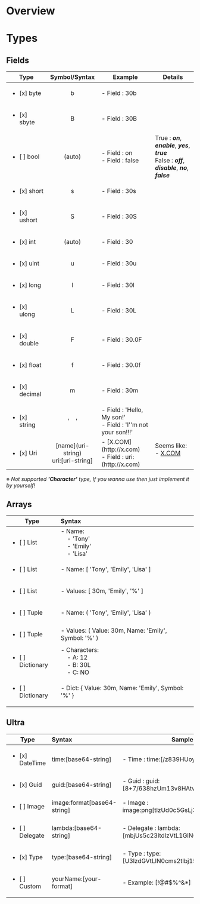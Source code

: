 ﻿# Overview
 
# Types
## Fields
| Type | Symbol/Syntax | Example | Details |
| ---- |:---:| --- | --- |
|<ul><li>[x] byte</li></ul> | b | - Field : 30b |
|<ul><li>[x] sbyte</li></ul> | B | - Field : 30B |
|<ul><li>[ ] bool </li></ul> | (auto) | - Field : on <br> - Field : false | True : **_on_**, **_enable_**, **_yes_**, **_true_**<br>False : **_off_**, **_disable_**, **_no_**, **_false_** 
|<ul><li>[x] short </li></ul>| s | - Field : 30s |
|<ul><li>[x] ushort </li></ul>| S | - Field : 30S |
|<ul><li>[x] int </li></ul>|  (auto) | - Field : 30 |
|<ul><li>[x] uint</li></ul> | u | - Field : 30u |
|<ul><li>[x] long </li></ul>| l | - Field : 30l |
|<ul><li>[x] ulong</li></ul> | L | - Field : 30L |
|<ul><li>[x] double</li></ul> | F | - Field : 30.0F |
|<ul><li>[x] float </li></ul>| f | - Field : 30.0f |
|<ul><li>[x] decimal</li></ul> | m | - Field : 30m  |
|<ul><li>[x] string </li></ul>| '&nbsp;&nbsp;&nbsp;&nbsp;' | - Field : 'Hello, My son!' <br>  - Field : 'I''m not your son!!!' |
|<ul><li>[x] Uri</li></ul> | \[name](uri-string)<br>uri:[uri-string] | - \[X.COM](http:\/\/x.com)<br>- Field : uri:(http:\/\/x.com) | Seems like: - [X.COM](http://x.com)<br><br>   |

※ *_Not supported_* **_'Character'_** *_type, If you wanna use then just implement it by yourself!_*
## Arrays
| Type | Syntax |
| ---- |:--------- |
|<ul><li>[ ] List</li></ul> | - Name: <br>&nbsp;&nbsp;&nbsp;&nbsp;- 'Tony'<br>&nbsp;&nbsp;&nbsp;&nbsp;- 'Emily'<br>&nbsp;&nbsp;&nbsp;&nbsp;- 'Lisa'<br> |
|<ul><li>[ ] List</li></ul> | - Name: [ 'Tony', 'Emily', 'Lisa' ] |
|<ul><li>[ ] List</li></ul> | - Values: [ 30m, 'Emily', '%' ] |
|<ul><li>[ ] Tuple</li></ul> | - Name: ( 'Tony', 'Emily', 'Lisa' ) |
|<ul><li>[ ] Tuple </li></ul>| - Values: ( Value: 30m, Name: 'Emily', Symbol: '%' ) |
|<ul><li>[ ] Dictionary</li></ul> | - Characters: <br>&nbsp;&nbsp;&nbsp;&nbsp;- A: 12<br>&nbsp;&nbsp;&nbsp;&nbsp;- B: 30L<br>&nbsp;&nbsp;&nbsp;&nbsp;- C: NO<br> |
|<ul><li>[ ] Dictionary</li></ul> | - Dict: { Value: 30m, Name: 'Emily', Symbol: '%' } |

## Ultra
| Type | Syntax | Sample |
| ---- |:--------- | --- |
|<ul><li>[x] DateTime </li></ul>| time:[base64-string] | - Time : time:[/z839HUoyms=] | ISO-8601 / RFC-1123
|<ul><li>[x] Guid </li></ul>| guid:[base64-string] | - Guid : guid:[8+7/638hzUm13v8HAtwNtw==] |
|<ul><li>[ ] Image </li></ul>| image:format[base64-string] | - Image : image:png[tlzUd0c5GsLj3l2tVNl1mb...etc] |
|<ul><li>[ ] Delegate</li></ul> | lambda:[base64-string] | - Delegate : lambda:[mbjUs5c23ltdlzVtL1GlN0...etc] |
|<ul><li>[x] Type </li></ul>| type:[base64-string] | - Type : type:[U3lzdGVtLlN0cms2tlbj15...etc] |
|<ul><li>[ ] Custom </li></ul>| yourName:[your-format] | - Example: [!@#$%^&*]


